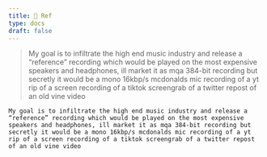 ```yaml
---
title: 💎 Ref
type: docs
draft: false
---
```


> My goal is to infiltrate the high end music industry and release a “reference” recording which would be played on the most expensive speakers and headphones, ill market it as mqa 384-bit recording but secretly it would be a mono 16kbp/s mcdonalds mic recording of a yt rip of a screen recording of a tiktok screengrab of a twitter repost of an old vine video

```plaintext {filename="Copy to clipboard"}
My goal is to infiltrate the high end music industry and release a “reference” recording which would be played on the most expensive speakers and headphones, ill market it as mqa 384-bit recording but secretly it would be a mono 16kbp/s mcdonalds mic recording of a yt rip of a screen recording of a tiktok screengrab of a twitter repost of an old vine video
```
